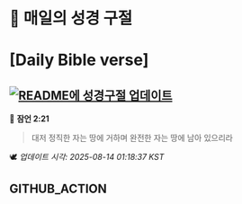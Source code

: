 # 🙏 매일의 성경 구절
# [Daily Bible verse]
## [![README에 성경구절 업데이트](https://github.com/DONGSUKA/first_test/actions/workflows/update-readme-bible.yml/badge.svg)](https://github.com/DONGSUKA/first_test/actions/workflows/update-readme-bible.yml)
<!-- START_BIBLE_VERSE -->
📖 **잠언 2:21**
> 대저 정직한 자는 땅에 거하며 완전한 자는 땅에 남아 있으리라

🕊️ _업데이트 시각: 2025-08-14 01:18:37 KST_
  <!-- END_BIBLE_VERSE -->
## GITHUB_ACTION
